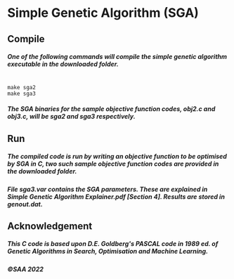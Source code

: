 # Simple Genetic Algorithm (SGA)
## Compile
##### One of the following commands will compile the simple genetic algorithm executable in the downloaded folder.
<pre><code> 
make sga2
make sga3
</code></pre>
##### The SGA binaries for the sample objective function codes, *obj2.c* and *obj3.c*, will be *sga2* and *sga3* respectively.
## Run
##### The compiled code is run by writing an objective function to be optimised by SGA in *C*, two such sample objective function codes are provided in the downloaded folder. 
##### File *sga3.var* contains the SGA parameters. These are explained in **Simple Genetic Algorithm Explainer.pdf** [Section 4]. Results are stored in *genout.dat*.

## Acknowledgement
##### This C code is based upon D.E. Goldberg's PASCAL code in 1989 ed. of Genetic Algorithms in Search, Optimisation and Machine Learning.

##### ©SAA 2022
